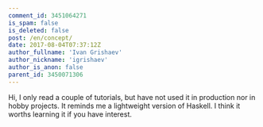 ```yaml
---
comment_id: 3451064271
is_spam: false
is_deleted: false
post: /en/concept/
date: 2017-08-04T07:37:12Z
author_fullname: 'Ivan Grishaev'
author_nickname: 'igrishaev'
author_is_anon: false
parent_id: 3450071306
---
```


<p>Hi, I only read a couple of tutorials, but have not used it in production nor in hobby projects. It reminds me a lightweight version of Haskell. I think it worths learning it if you have interest.</p>
